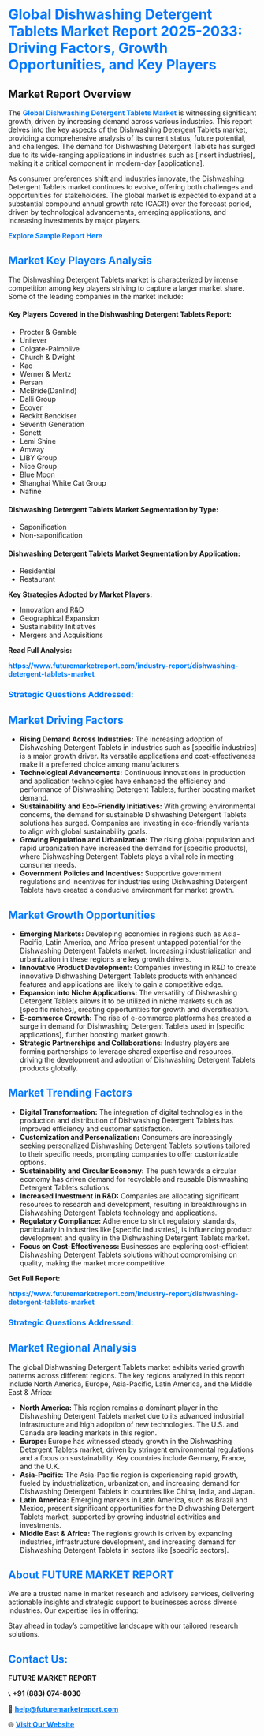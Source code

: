 <h1 style="color: #007BFF;">Global Dishwashing Detergent Tablets Market Report 2025-2033: Driving Factors, Growth Opportunities, and Key Players</h1>

<section id="overview">
<h2>Market Report Overview</h2>
<p>The <a href="https://www.futuremarketreport.com/industry-report/dishwashing-detergent-tablets-market" style="color: #007BFF; text-decoration: none;"><strong>Global Dishwashing Detergent Tablets Market</strong></a> is witnessing significant growth, driven by increasing demand across various industries. This report delves into the key aspects of the Dishwashing Detergent Tablets market, providing a comprehensive analysis of its current status, future potential, and challenges. The demand for Dishwashing Detergent Tablets has surged due to its wide-ranging applications in industries such as [insert industries], making it a critical component in modern-day [applications].</p>
<p>As consumer preferences shift and industries innovate, the Dishwashing Detergent Tablets market continues to evolve, offering both challenges and opportunities for stakeholders. The global market is expected to expand at a substantial compound annual growth rate (CAGR) over the forecast period, driven by technological advancements, emerging applications, and increasing investments by major players.</p>
</section>

<section id="overview">
<p><a href="https://www.futuremarketreport.com/request-sample/reportId=101676" style="color: #007BFF; text-decoration: none;"><strong>Explore Sample Report Here</strong></a></p>
</section>

<section id="key-players">
<h2 style="color: #007BFF;">Market Key Players Analysis</h2>
<p>The Dishwashing Detergent Tablets market is characterized by intense competition among key players striving to capture a larger market share. Some of the leading companies in the market include:</p>
<h4>Key Players Covered in the Dishwashing Detergent Tablets Report:</h4>
<ul><li>Procter &amp; Gamble</li><li>Unilever</li><li>Colgate-Palmolive</li><li>Church &amp; Dwight</li><li>Kao</li><li>Werner &amp; Mertz</li><li>Persan</li><li>McBride(Danlind)</li><li>Dalli Group</li><li>Ecover</li><li>Reckitt Benckiser</li><li>Seventh Generation</li><li>Sonett</li><li>Lemi Shine</li><li>Amway</li><li>LIBY Group</li><li>Nice Group</li><li>Blue Moon</li><li>Shanghai White Cat Group</li><li>Nafine</li></ul>
<h4>Dishwashing Detergent Tablets Market Segmentation by Type:</h4>
<ul><li>Saponification</li><li>Non-saponification</li></ul>

<h4>Dishwashing Detergent Tablets Market Segmentation by Application:</h4>
<ul><li>Residential</li><li>Restaurant</li></ul>
<p><strong>Key Strategies Adopted by Market Players:</strong></p>
<ul>
<li>Innovation and R&D</li>
<li>Geographical Expansion</li>
<li>Sustainability Initiatives</li>
<li>Mergers and Acquisitions</li>
</ul>
</section>

<section>
<p><strong>Read Full Analysis: </strong></p><a href="https://www.futuremarketreport.com/industry-report/dishwashing-detergent-tablets-market" style="color: #007BFF; text-decoration: none;"><strong>https://www.futuremarketreport.com/industry-report/dishwashing-detergent-tablets-market</strong></a>
<h3 style="color: #007BFF;">Strategic Questions Addressed:</h3>
</section>

<section id="driving-factors">
<h2 style="color: #007BFF;">Market Driving Factors</h2>
<ul>
<li><strong>Rising Demand Across Industries:</strong> The increasing adoption of Dishwashing Detergent Tablets in industries such as [specific industries] is a major growth driver. Its versatile applications and cost-effectiveness make it a preferred choice among manufacturers.</li>
<li><strong>Technological Advancements:</strong> Continuous innovations in production and application technologies have enhanced the efficiency and performance of Dishwashing Detergent Tablets, further boosting market demand.</li>
<li><strong>Sustainability and Eco-Friendly Initiatives:</strong> With growing environmental concerns, the demand for sustainable Dishwashing Detergent Tablets solutions has surged. Companies are investing in eco-friendly variants to align with global sustainability goals.</li>
<li><strong>Growing Population and Urbanization:</strong> The rising global population and rapid urbanization have increased the demand for [specific products], where Dishwashing Detergent Tablets plays a vital role in meeting consumer needs.</li>
<li><strong>Government Policies and Incentives:</strong> Supportive government regulations and incentives for industries using Dishwashing Detergent Tablets have created a conducive environment for market growth.</li>
</ul>
</section>

<section id="growth-opportunities">
<h2 style="color: #007BFF;">Market Growth Opportunities</h2>
<ul>
<li><strong>Emerging Markets:</strong> Developing economies in regions such as Asia-Pacific, Latin America, and Africa present untapped potential for the Dishwashing Detergent Tablets market. Increasing industrialization and urbanization in these regions are key growth drivers.</li>
<li><strong>Innovative Product Development:</strong> Companies investing in R&D to create innovative Dishwashing Detergent Tablets products with enhanced features and applications are likely to gain a competitive edge.</li>
<li><strong>Expansion into Niche Applications:</strong> The versatility of Dishwashing Detergent Tablets allows it to be utilized in niche markets such as [specific niches], creating opportunities for growth and diversification.</li>
<li><strong>E-commerce Growth:</strong> The rise of e-commerce platforms has created a surge in demand for Dishwashing Detergent Tablets used in [specific applications], further boosting market growth.</li>
<li><strong>Strategic Partnerships and Collaborations:</strong> Industry players are forming partnerships to leverage shared expertise and resources, driving the development and adoption of Dishwashing Detergent Tablets products globally.</li>
</ul>
</section>

<section id="trending-factors">
<h2 style="color: #007BFF;">Market Trending Factors</h2>
<ul>
<li><strong>Digital Transformation:</strong> The integration of digital technologies in the production and distribution of Dishwashing Detergent Tablets has improved efficiency and customer satisfaction.</li>
<li><strong>Customization and Personalization:</strong> Consumers are increasingly seeking personalized Dishwashing Detergent Tablets solutions tailored to their specific needs, prompting companies to offer customizable options.</li>
<li><strong>Sustainability and Circular Economy:</strong> The push towards a circular economy has driven demand for recyclable and reusable Dishwashing Detergent Tablets solutions.</li>
<li><strong>Increased Investment in R&D:</strong> Companies are allocating significant resources to research and development, resulting in breakthroughs in Dishwashing Detergent Tablets technology and applications.</li>
<li><strong>Regulatory Compliance:</strong> Adherence to strict regulatory standards, particularly in industries like [specific industries], is influencing product development and quality in the Dishwashing Detergent Tablets market.</li>
<li><strong>Focus on Cost-Effectiveness:</strong> Businesses are exploring cost-efficient Dishwashing Detergent Tablets solutions without compromising on quality, making the market more competitive.</li>
</ul>
</section>

<section>
<p><strong>Get Full Report: </strong></p><a href="https://www.futuremarketreport.com/industry-report/dishwashing-detergent-tablets-market" style="color: #007BFF; text-decoration: none;"><strong>https://www.futuremarketreport.com/industry-report/dishwashing-detergent-tablets-market</strong></a>
<h3 style="color: #007BFF;">Strategic Questions Addressed:</h3>
</section>


<section id="regional-analysis">
<h2 style="color: #007BFF;">Market Regional Analysis</h2>
<p>The global Dishwashing Detergent Tablets market exhibits varied growth patterns across different regions. The key regions analyzed in this report include North America, Europe, Asia-Pacific, Latin America, and the Middle East & Africa:</p>
<ul>
<li><strong>North America:</strong> This region remains a dominant player in the Dishwashing Detergent Tablets market due to its advanced industrial infrastructure and high adoption of new technologies. The U.S. and Canada are leading markets in this region.</li>
<li><strong>Europe:</strong> Europe has witnessed steady growth in the Dishwashing Detergent Tablets market, driven by stringent environmental regulations and a focus on sustainability. Key countries include Germany, France, and the U.K.</li>
<li><strong>Asia-Pacific:</strong> The Asia-Pacific region is experiencing rapid growth, fueled by industrialization, urbanization, and increasing demand for Dishwashing Detergent Tablets in countries like China, India, and Japan.</li>
<li><strong>Latin America:</strong> Emerging markets in Latin America, such as Brazil and Mexico, present significant opportunities for the Dishwashing Detergent Tablets market, supported by growing industrial activities and investments.</li>
<li><strong>Middle East & Africa:</strong> The region’s growth is driven by expanding industries, infrastructure development, and increasing demand for Dishwashing Detergent Tablets in sectors like [specific sectors].</li>
</ul>
</section>

<footer>
<h2 style="color: #007BFF;">About FUTURE MARKET REPORT</h2>
<p>We are a trusted name in market research and advisory services, delivering actionable insights and strategic support to businesses across diverse industries. Our expertise lies in offering:</p>

<p>Stay ahead in today’s competitive landscape with our tailored research solutions.</p>

<h2 style="color: #007BFF;">Contact Us:</h2>
<p><strong>FUTURE MARKET REPORT</strong></p>
<p>📞 <strong>+91 (883) 074-8030</strong></p>
<p>📧 <strong><a href="mailto:help@futuremarketreport.com" style="color: #007BFF;">help@futuremarketreport.com</a></strong></p>
<p>🌐 <strong><a href="https://www.futuremarketreport.com/" style="color: #007BFF;">Visit Our Website</a></strong></p>
</footer>